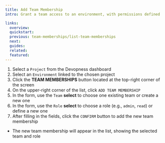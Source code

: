 ```yaml
---
title: Add Team Membership
intro: Grant a team access to an environment, with permissions defined by the assigned a role.

links:
  overview:
  quickstart:
  previous: team-memberships/list-team-memberships
  next:
  guides:
  related:
  featured:
---
```


1. Select a `Project` from the Devopness dashboard
1. Select an `Environment` linked to the chosen project
1. Click the **TEAM MEMBERSHIPS** button located at the top-right corner of the screen
1. On the upper-right corner of the list, click `ADD TEAM MEMBERSHIP`
1. In the form, use the `Team` **select** to choose one existing team or create a new one
1. In the form, use the `Role` **select** to choose a role (e.g., `admin`, `read`) or define a new one
1. After filling in the fields, click the `CONFIRM` button to add the new team membership
  - The new team membership will appear in the list, showing the selected team and role


